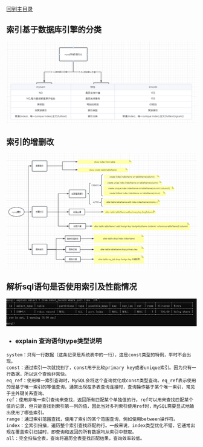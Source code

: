 [回到主目录](/README.md)
## 索引基于数据库引擎的分类
![picture loading](./imgs/mysql_index1.png)
## 索引的增删改
![picture loading](./imgs/mysql_index2.png)
## 解析sql语句是否使用索引及性能情况
![picture loading](./imgs/mysql_index3.png)
- ### explain 查询语句type类型说明
```shell
system：只有一行数据（这条记录是系统表中的一行），这是const类型的特例，平时不会出现。
const：通过索引一次就找到了，const用于比较primary key或者unique索引。因为只有一行数据，所以这个查询非常快。
eq_ref：使用唯一索引查询时，MySQL会将这个查询优化成const类型查询。eq_ref表示使用的是基于唯一索引的等值查询，通常出现在多表查询连接时，查询操作基于某个唯一索引，常见于主外键关系查询。
ref：使用非唯一索引查询来查找，返回所有匹配某个单独值的行。ref可以用来查找匹配某个值的记录，但只能查找到索引第一列的值，因此当对多列索引使用ref时，MySQL需要显式地输出使用了哪些索引。
range：通过索引范围查找，使用了索引的某个范围查询，例如使用between操作符。
index：全索引扫描，遍历整个索引查找匹配的行。一般来说，index类型优化不错，它通常出现在覆盖索引扫描时，即查询和返回的所有数据均从索引中获取。
all：完全扫描全表，查询将遍历全表查找匹配结果，查询效率较低。
```

